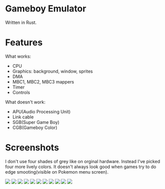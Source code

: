 # Gameboy Emulator

Written in Rust.

# Features

What works:

* CPU
* Graphics: background, window, sprites
* DMA
* MBC1, MBC2, MBC3 mappers
* Timer
* Controls

What doesn't work:

* APU(Audio Processing Unit)
* Link cable
* SGB(Super Game Boy)
* CGB(Gameboy Color)

# Screenshots

I don't use four shades of grey like on orginal hardware. Instead I've picked four more lively colors. It doesn't always look good when games try to do edge smooting(visible on Pokemon menu screen).

![](images/1.png)
![](images/2.png)
![](images/3.png)
![](images/4.png)
![](images/5.png)
![](images/6.png)
![](images/7.png)
![](images/8.png)
![](images/9.png)
![](images/10.png)
![](images/11.png)
